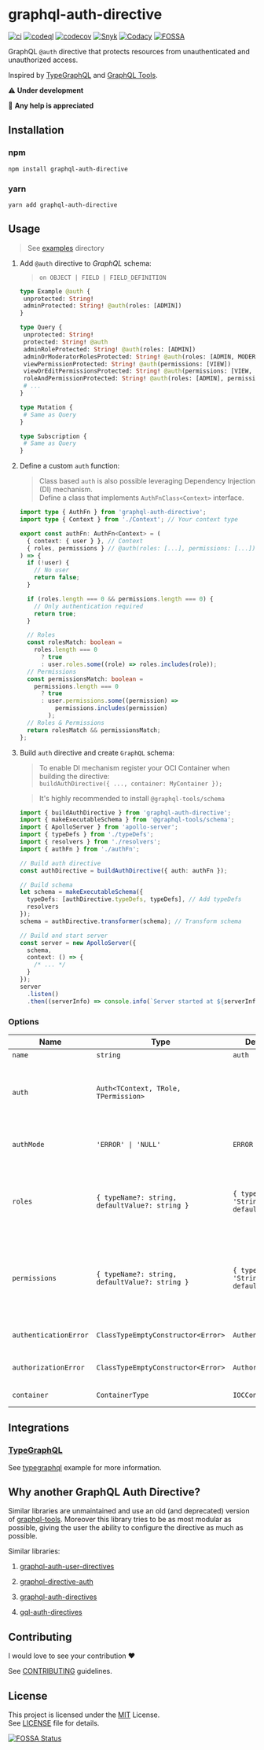 # graphql-auth-directive

[![ci](https://github.com/carlocorradini/graphql-auth-directive/actions/workflows/ci.yml/badge.svg)](https://github.com/carlocorradini/graphql-auth-directive/actions/workflows/ci.yml)
[![codeql](https://github.com/carlocorradini/graphql-auth-directive/actions/workflows/codeql.yml/badge.svg)](https://github.com/carlocorradini/graphql-auth-directive/actions/workflows/codeql.yml)
[![codecov](https://codecov.io/gh/carlocorradini/graphql-auth-directive/branch/main/graph/badge.svg?token=40X7S64UQI)](https://codecov.io/gh/carlocorradini/graphql-auth-directive)
[![Snyk](https://snyk.io/test/github/carlocorradini/graphql-auth-directive/badge.svg)](https://snyk.io/test/github/carlocorradini/graphql-auth-directive)
[![Codacy](https://app.codacy.com/project/badge/Grade/6e8bda1bf3b348f8b39de72499d01cc2)](https://www.codacy.com/gh/carlocorradini/graphql-auth-directive/dashboard?utm_source=github.com&utm_medium=referral&utm_content=carlocorradini/graphql-auth-directive&utm_campaign=Badge_Grade)
[![FOSSA](https://app.fossa.com/api/projects/git%2Bgithub.com%2Fcarlocorradini%2Fgraphql-auth-directive.svg?type=small)](https://app.fossa.com/projects/git%2Bgithub.com%2Fcarlocorradini%2Fgraphql-auth-directive?ref=badge_small)

GraphQL `@auth` directive that protects resources from unauthenticated and unauthorized access.

Inspired by [TypeGraphQL](https://typegraphql.com) and [GraphQL Tools](https://the-guild.dev/graphql/tools).

:warning: **Under development**

:wave: **Any help is appreciated**

## Installation

### npm

```console
npm install graphql-auth-directive
```

### yarn

```console
yarn add graphql-auth-directive
```

## Usage

> See [examples](./examples) directory

1. Add `@auth` directive to *GraphQL* schema:

   > `on OBJECT | FIELD | FIELD_DEFINITION`

   ```graphql
   type Example @auth {
    unprotected: String!
    adminProtected: String! @auth(roles: [ADMIN])
   }

   type Query {
    unprotected: String!
    protected: String! @auth
    adminRoleProtected: String! @auth(roles: [ADMIN])
    adminOrModeratorRolesProtected: String! @auth(roles: [ADMIN, MODERATOR])
    viewPermissionProtected: String! @auth(permissions: [VIEW])
    viewOrEditPermissionsProtected: String! @auth(permissions: [VIEW, EDIT])
    roleAndPermissionProtected: String! @auth(roles: [ADMIN], permissions: [VIEW])
    # ...
   }

   type Mutation {
    # Same as Query
   }

   type Subscription {
    # Same as Query
   }
   ```

1. Define a custom `auth` function:

   > Class based `auth` is also possible leveraging Dependency Injection (DI) mechanism. \
   >  Define a class that implements `AuthFnClass<Context>` interface.

   ```ts
   import type { AuthFn } from 'graphql-auth-directive';
   import type { Context } from './Context'; // Your context type

   export const authFn: AuthFn<Context> = (
     { context: { user } }, // Context
     { roles, permissions } // @auth(roles: [...], permissions: [...])
   ) => {
     if (!user) {
       // No user
       return false;
     }

     if (roles.length === 0 && permissions.length === 0) {
       // Only authentication required
       return true;
     }

     // Roles
     const rolesMatch: boolean =
       roles.length === 0
         ? true
         : user.roles.some((role) => roles.includes(role));
     // Permissions
     const permissionsMatch: boolean =
       permissions.length === 0
         ? true
         : user.permissions.some((permission) =>
             permissions.includes(permission)
           );
     // Roles & Permissions
     return rolesMatch && permissionsMatch;
   };
   ```

1. Build `auth` directive and create `GraphQL` schema:

   > To enable DI mechanism register your OCI Container when building the directive: \
   > `buildAuthDirective({ ..., container: MyContainer });`

   <!-- markdownlint-disable-next-line MD027 -->
   > It's highly recommended to install `@graphql-tools/schema`

   ```ts
   import { buildAuthDirective } from 'graphql-auth-directive';
   import { makeExecutableSchema } from '@graphql-tools/schema';
   import { ApolloServer } from 'apollo-server';
   import { typeDefs } from './typeDefs';
   import { resolvers } from './resolvers';
   import { authFn } from './authFn';

   // Build auth directive
   const authDirective = buildAuthDirective({ auth: authFn });

   // Build schema
   let schema = makeExecutableSchema({
     typeDefs: [authDirective.typeDefs, typeDefs], // Add typeDefs
     resolvers
   });
   schema = authDirective.transformer(schema); // Transform schema

   // Build and start server
   const server = new ApolloServer({
     schema,
     context: () => {
       /* ... */
     }
   });
   server
     .listen()
     .then((serverInfo) => console.info(`Server started at ${serverInfo.url}`));
   ```

### Options

| Name                  | Type                                           | Default Value                              | Description                                                                                                                                               |
| --------------------- | ---------------------------------------------- | ------------------------------------------ | --------------------------------------------------------------------------------------------------------------------------------------------------------- |
| `name`                | `string`                                       | `auth`                                     | Directive name.                                                                                                                                           |
| `auth`                | `Auth<TContext, TRole, TPermission>`                               |                                            | Auth function (`AuthFn<TContext, TRole, TPermission>`) or class (`AuthFnClass<TContext, TRole, TPermission>`).                                                                                    |
| `authMode`            | `'ERROR' \| 'NULL'`                            | `ERROR`                                    | Auth mode if access is not granted. `ERROR` throws an error. `NULL` returns `null`.                                                                       |
| `roles`               | `{ typeName?: string, defaultValue?: string }` | `{ typeName: 'String', defaultValue: '' }` | Roles configuration. `typeName` is the type name of `roles` array. `defaultValue` is the default value, an empty value is equivalent to `[]`.             |
| `permissions`         | `{ typeName?: string, defaultValue?: string }` | `{ typeName: 'String', defaultValue: '' }` | Permissions configuration. `typeName` is the type name of `permissions` array. `defaultValue` is the default value, an empty value is equivalent to `[]`. |
| `authenticationError` | `ClassTypeEmptyConstructor<Error>`             | `AuthenticationError`                      | Authentication error class. An error class must extends `Error`.                                                                                          |
| `authorizationError`  | `ClassTypeEmptyConstructor<Error>`             | `AuthorizationError`                       | Authorization error class. An error class must extends `Error`.                                                                                           |
| `container`           | `ContainerType`                                | `IOCContainer`                             | Dependency injection container.                                                                                                                           |

## Integrations

### [TypeGraphQL](https://github.com/MichalLytek/type-graphql)

See [typegraphql](./examples/typegraphql) example for more information.

## Why another GraphQL Auth Directive?

Similar libraries are unmaintained and use an old (and deprecated) version of [graphql-tools](https://the-guild.dev/graphql/tools).
Moreover this library tries to be as most modular as possible, giving the user the ability to configure the directive as much as possible.

Similar libraries:

1. [graphql-auth-user-directives](https://github.com/nmeibergen/graphql-auth-user-directives)

1. [graphql-directive-auth](https://github.com/graphql-community/graphql-directive-auth)

1. [graphql-auth-directives](https://github.com/grand-stack/graphql-auth-directives)

1. [gql-auth-directives](https://github.com/Drakota/gql-auth-directives)

## Contributing

I would love to see your contribution :heart:

See [CONTRIBUTING](./CONTRIBUTING.md) guidelines.

## License

This project is licensed under the [MIT](https://opensource.org/licenses/MIT) License. \
See [LICENSE](./LICENSE) file for details.

[![FOSSA Status](https://app.fossa.com/api/projects/git%2Bgithub.com%2Fcarlocorradini%2Fgraphql-auth-directive.svg?type=large)](https://app.fossa.com/projects/git%2Bgithub.com%2Fcarlocorradini%2Fgraphql-auth-directive?ref=badge_large)
